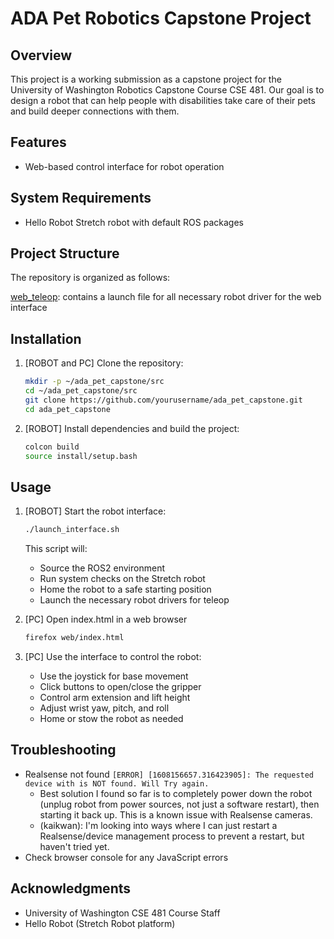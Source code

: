 # ADA Pet Robotics Capstone Project

## Overview
This project is a working submission as a capstone project for the University of Washington Robotics Capstone Course CSE 481. Our goal is to design a robot that can help people with disabilities take care of their pets and build deeper connections with them.

## Features
- Web-based control interface for robot operation

## System Requirements
- Hello Robot Stretch robot with default ROS packages

## Project Structure
The repository is organized as follows:

[web_teleop](./web_teleop/): contains a launch file for all necessary robot driver for the web interface

## Installation
1. [ROBOT and PC] Clone the repository:  
    ```bash
    mkdir -p ~/ada_pet_capstone/src
    cd ~/ada_pet_capstone/src
    git clone https://github.com/yourusername/ada_pet_capstone.git
    cd ada_pet_capstone
    ```
2. [ROBOT] Install dependencies and build the project:  
    ```bash
    colcon build
    source install/setup.bash
    ```

## Usage
1. [ROBOT] Start the robot interface:
    ```bash
    ./launch_interface.sh
    ```
    
    This script will:
    - Source the ROS2 environment
    - Run system checks on the Stretch robot
    - Home the robot to a safe starting position
    - Launch the necessary robot drivers for teleop

2. [PC] Open index.html in a web browser
    ```bash
    firefox web/index.html
    ```
3. [PC] Use the interface to control the robot:
    - Use the joystick for base movement
    - Click buttons to open/close the gripper
    - Control arm extension and lift height
    - Adjust wrist yaw, pitch, and roll
    - Home or stow the robot as needed

## Troubleshooting
- Realsense not found `[ERROR] [1608156657.316423905]: The requested device with is NOT found. Will Try again.`
    - Best solution I found so far is to completely power down the robot (unplug robot from power sources, not just a software restart), then starting it back up. This is a known issue with Realsense cameras. 
    - (kaikwan): I'm looking into ways where I can just restart a Realsense/device management process to prevent a restart, but haven't tried yet.
- Check browser console for any JavaScript errors

## Acknowledgments
- University of Washington CSE 481 Course Staff
- Hello Robot (Stretch Robot platform)

